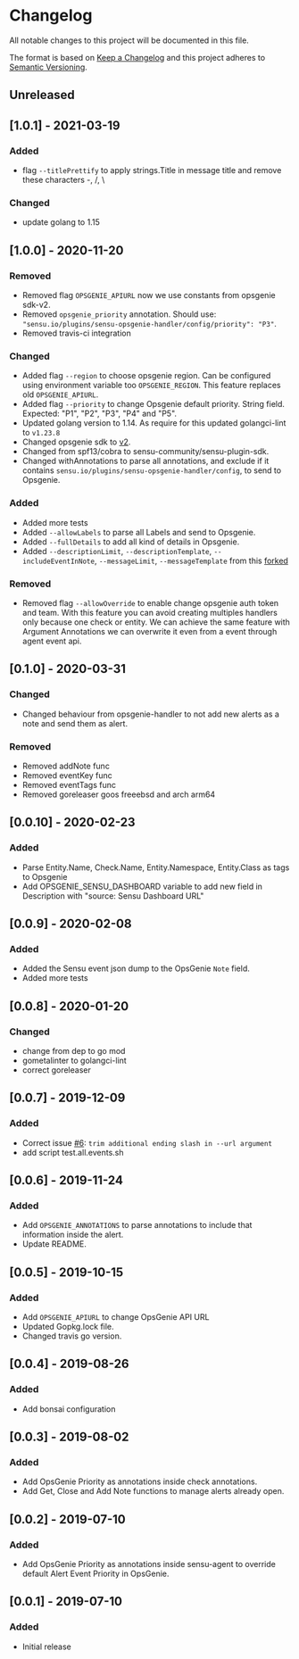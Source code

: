 # Changelog
All notable changes to this project will be documented in this file.

The format is based on [Keep a Changelog](http://keepachangelog.com/en/1.0.0/)
and this project adheres to [Semantic
Versioning](http://semver.org/spec/v2.0.0.html).

## Unreleased

## [1.0.1] - 2021-03-19
### Added
- flag `--titlePrettify` to apply strings.Title in message title and remove these characters -, /, \

### Changed
- update golang to 1.15

## [1.0.0] - 2020-11-20

### Removed
- Removed flag `OPSGENIE_APIURL` now we use constants from opsgenie sdk-v2.
- Removed `opsgenie_priority` annotation. Should use: `"sensu.io/plugins/sensu-opsgenie-handler/config/priority": "P3"`.
- Removed travis-ci integration

### Changed
- Added flag `--region` to choose opsgenie region. Can be configured using environment variable too `OPSGENIE_REGION`. This feature replaces old `OPSGENIE_APIURL`.
- Added flag `--priority` to change Opsgenie default priority. String field. Expected: "P1", "P2", "P3", "P4" and "P5".
- Updated golang version to 1.14. As require for this updated golangci-lint to `v1.23.8`
- Changed opsgenie sdk to [v2](https://github.com/opsgenie/opsgenie-go-sdk-v2). 
- Changed from spf13/cobra to sensu-community/sensu-plugin-sdk. 
- Changed withAnnotations to parse all annotations, and exclude if it contains `sensu.io/plugins/sensu-opsgenie-handler/config`, to send to Opsgenie.

### Added
- Added more tests
- Added `--allowLabels` to parse all Labels and send to Opsgenie.
- Added `--fullDetails` to add all kind of details in Opsgenie.
- Added `--descriptionLimit`, `--descriptionTemplate`, `--includeEventInNote`, `--messageLimit`, `--messageTemplate` from this [forked](https://github.com/nixwiz/sensu-opsgenie-handler)

### Removed
- Removed flag `--allowOverride` to enable change opsgenie auth token and team. With this feature you can avoid creating multiples handlers only because one check or entity. We can achieve the same feature with Argument Annotations we can overwrite it even from a event through agent event api.

## [0.1.0] - 2020-03-31

### Changed
- Changed behaviour from opsgenie-handler to not add new alerts as a note and send them as alert.

### Removed
- Removed addNote func
- Removed eventKey func
- Removed eventTags func
- Removed goreleaser goos freeebsd and arch arm64

## [0.0.10] - 2020-02-23

### Added
- Parse Entity.Name, Check.Name, Entity.Namespace, Entity.Class as tags to Opsgenie
- Add OPSGENIE_SENSU_DASHBOARD variable to add new field in Description with "source: Sensu Dashboard URL"


## [0.0.9] - 2020-02-08

### Added
- Added the Sensu event json dump to the OpsGenie `Note` field.
- Added more tests

## [0.0.8] - 2020-01-20

### Changed
- change from dep to go mod
- gometalinter to golangci-lint
- correct goreleaser

## [0.0.7] - 2019-12-09

### Added
- Correct issue [#6](https://github.com/betorvs/sensu-opsgenie-handler/issues/6): `trim additional ending slash in --url argument`
- add script test.all.events.sh

## [0.0.6] - 2019-11-24

### Added
- Add `OPSGENIE_ANNOTATIONS` to parse annotations to include that information inside the alert.
- Update README.

## [0.0.5] - 2019-10-15

### Added
- Add `OPSGENIE_APIURL` to change OpsGenie API URL
- Updated Gopkg.lock file.
- Changed travis go version.

## [0.0.4] - 2019-08-26

### Added
- Add bonsai configuration

## [0.0.3] - 2019-08-02

### Added
- Add OpsGenie Priority as annotations inside check annotations.
- Add Get, Close and Add Note functions to manage alerts already open. 

## [0.0.2] - 2019-07-10

### Added
- Add OpsGenie Priority as annotations inside sensu-agent to override default Alert Event Priority in OpsGenie.

## [0.0.1] - 2019-07-10

### Added
- Initial release